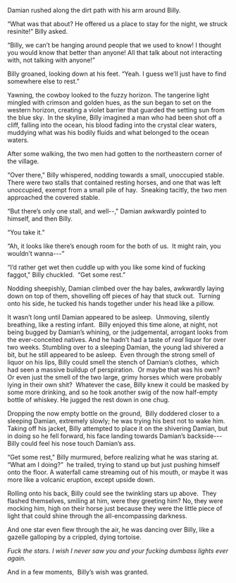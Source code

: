 Damian rushed along the dirt path with his arm around Billy. 

“What was that about? He offered us a place to stay for the night, we struck resinite!” Billy asked.

“Billy, we can’t be hanging around people that we used to know! I thought you would know that better than anyone! All that talk about not interacting with, not talking with anyone!”

Billy groaned, looking down at his feet. “Yeah. I guess we’ll just have to find somewhere else to rest.”

Yawning, the cowboy looked to the fuzzy horizon. The tangerine light mingled with crimson and golden hues, as the sun began to set on the western horizon, creating a violet barrier that guarded the setting sun from the blue sky.  In the skyline, Billy imagined a man who had been shot off a cliff, falling into the ocean, his blood fading into the crystal clear waters, muddying what was his bodily fluids and what belonged to the ocean waters.  

After some walking, the two men had gotten to the northeastern corner of the village.

“Over there," Billy whispered, nodding towards a small, unoccupied stable.  There were two stalls that contained resting horses, and one that was left unoccupied, exempt from a small pile of hay.  Sneaking tacitly, the two men approached the covered stable.

“But there’s only one stall, and well--," Damian awkwardly pointed to himself, and then Billy. 

“You take it.”

“Ah, it looks like there’s enough room for the both of us.  It might rain, you wouldn’t wanna---”

“I’d rather get wet then cuddle up with you like some kind of fucking faggot," Billy chuckled.  “Get some rest.”

Nodding sheepishly, Damian climbed over the hay bales, awkwardly laying down on top of them, shovelling off pieces of hay that stuck out.  Turning onto his side, he tucked his hands together under his head like a pillow.

It wasn’t long until Damian appeared to be asleep.  Unmoving, silently breathing, like a resting infant.  Billy enjoyed this time alone, at night, not being bugged by Damian’s whining, or the judgemental, arrogant looks from the ever-conceited natives. And he hadn’t had a taste of *real* liquor for over two weeks. Stumbling over to a sleeping Damian, the young lad shivered a bit, but he still appeared to be asleep.  Even through the strong smell of liquor on his lips, Billy could smell the stench of Damian’s clothes,  which had seen a massive buildup of perspiration.  Or maybe that was his own?  Or even just the smell of the two large, grimy horses which were probably lying in their own shit?  Whatever the case, Billy knew it could be masked by some more drinking, and so he took another swig of the now half-empty bottle of whiskey.  He jugged the rest down in one chug.

Dropping the now empty bottle on the ground,  Billy doddered closer to a sleeping Damian, extremely slowly; he was trying his best not to wake him.  Taking off his jacket, Billy attempted to place it on the shivering Damian, but in doing so he fell forward, his face landing towards Damian’s backside--- Billy could feel his nose touch Damian’s ass.

“Get some rest," Billy murmured, before realizing what he was staring at. “What am I doing?”  he trailed, trying to stand up but just pushing himself onto the floor. A waterfall came streaming out of his mouth, or maybe it was more like a volcanic eruption, except upside down.  

Rolling onto his back, Billy could see the twinkling stars up above.  They flashed themselves, smiling at him, were they greeting him? No, they were mocking him, high on their horse just because they were the little piece of light that could shine through the all-encompassing darkness.  

And one star even flew through the air, he was dancing over Billy, like a gazelle galloping by a crippled, dying tortoise.   

*Fuck the stars. I wish I never saw you and your fucking dumbass lights ever again.*

And in a few moments,  Billy’s wish was granted.
